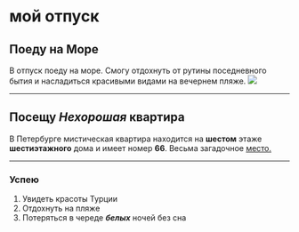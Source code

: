 # мой отпуск

## Поеду на **Море**
В отпуск поеду на море. Смогу отдохнуть от рутины поседневного бытия и насладиться красивыми видами на вечернем пляже.
![](https://klike.net/uploads/posts/2019-07/1562069947_1.jpg)

---
## Посещу **_Нехорошая_ квартира**
В Петербурге мистическая квартира находится на **шестом** этаже **шестиэтажного** дома и имеет номер **66**. Весьма загадочное [место.](https://www.kp.ru/russia/idei-dlya-otpuska/misticheskie-mesta-sankt-peterburga/)

---
### Успею
1. Увидеть красоты  Турции
2. Отдохнуть на пляже
3. Потеряться в череде **_белых_** ночей без сна